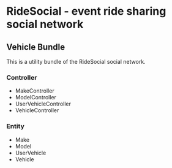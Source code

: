 # RideSocial - event ride sharing social network
## Vehicle Bundle
This is a utility bundle of the RideSocial social network.

### Controller
- MakeController
- ModelController
- UserVehicleController
- VehicleController


### Entity
- Make
- Model
- UserVehicle
- Vehicle